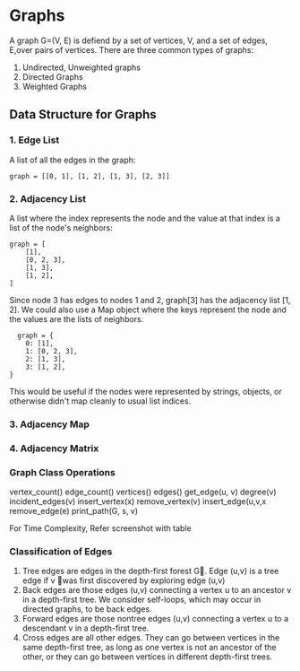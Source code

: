 # Graphs

A graph G=(V, E) is defiend by a set of vertices, V, and a set of edges, E,over pairs of vertices. There are three common types of graphs:

1. Undirected, Unweighted graphs
2. Directed Graphs
3. Weighted Graphs

## Data Structure for Graphs

### 1. Edge List

A list of all the edges in the graph:

```
graph = [[0, 1], [1, 2], [1, 3], [2, 3]]
```

### 2. Adjacency List

A list where the index represents the node and the value at that index is a list of the node's neighbors:

```
graph = [
    [1],
    [0, 2, 3],
    [1, 3],
    [1, 2],
]
```

Since node 3 has edges to nodes 1 and 2, graph[3] has the adjacency list [1, 2].
We could also use a Map object where the keys represent the node and the values are the lists of neighbors.

```
  graph = {
    0: [1],
    1: [0, 2, 3],
    2: [1, 3],
    3: [1, 2],
}
```

This would be useful if the nodes were represented by strings, objects, or otherwise didn't map cleanly to usual list indices.

### 3. Adjacency Map

### 4. Adjacency Matrix

### Graph Class Operations

vertex_count()
edge_count()
vertices()
edges()
get_edge(u, v)
degree(v)
incident_edges(v)
insert_vertex(x)
remove_vertex(v)
insert_edge(u,v,x
remove_edge(e)
print_path(G, s, v)

For Time Complexity, Refer screenshot with table

### Classification of Edges

1. Tree edges are edges in the depth-first forest G. Edge (u,v) is a tree edge if v was first discovered by exploring edge (u,v)
2. Back edges are those edges (u,v) connecting a vertex u to an ancestor v in a depth-first tree. We consider self-loops, which may occur in directed graphs, to be back edges.
3. Forward edges are those nontree edges (u,v) connecting a vertex u to a descendant v in a depth-first tree.
4. Cross edges are all other edges. They can go between vertices in the same depth-first tree, as long as one vertex is not an ancestor of the other, or they can go between vertices in different depth-first trees.
